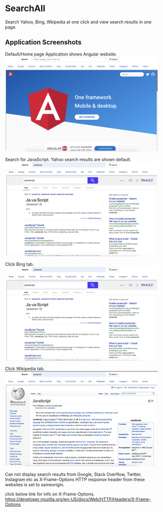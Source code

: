# SearchAll
Search Yahoo, Bing, Wkipedia at one click and view search results in one page.

## Application Screenshots

Default/Home page
Application shows Angular website.
![](images/SearchAll_Default.png)

Search for JavaScript.
Yahoo search results are shown default.
![](images/SearchApp_yahoo.png)

Click Bing tab.
![](images/SearchApp_yahoo.png)

Click Wikipedia tab.
![](images/SearchApp_wiki.png)

Can not display search results from Google, Stack Overflow, Twitter, Instagram etc as X-Frame-Options HTTP response header from these websites is set to sameorigin.

click below link for info on X-Frame-Options.<br />
https://developer.mozilla.org/en-US/docs/Web/HTTP/Headers/X-Frame-Options
